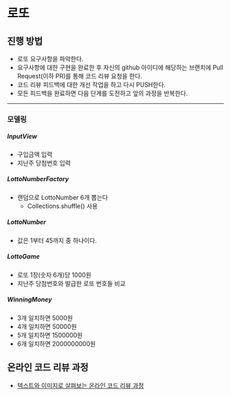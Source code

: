 # 로또
## 진행 방법
* 로또 요구사항을 파악한다.
* 요구사항에 대한 구현을 완료한 후 자신의 github 아이디에 해당하는 브랜치에 Pull Request(이하 PR)를 통해 코드 리뷰 요청을 한다.
* 코드 리뷰 피드백에 대한 개선 작업을 하고 다시 PUSH한다.
* 모든 피드백을 완료하면 다음 단계를 도전하고 앞의 과정을 반복한다.

---
### 모델링
##### InputView
* 구입금액 입력
* 지난주 당첨번호 입력

##### LottoNumberFactory
* 랜덤으로 LottoNumber 6개 뽑는다
    * Collections.shuffle() 사용

##### LottoNumber
* 값은 1부터 45까지 중 하나이다.

##### LottoGame
* 로또 1장(숫자 6개)당 1000원
* 지난주 당첨번호와 발급한 로또 번호들 비교

##### WinningMoney
* 3개 일치하면 5000원
* 4개 일치하면 50000원
* 5개 일치하면 1500000원
* 6개 일치하면 2000000000원

## 온라인 코드 리뷰 과정
* [텍스트와 이미지로 살펴보는 온라인 코드 리뷰 과정](https://github.com/next-step/nextstep-docs/tree/master/codereview)
